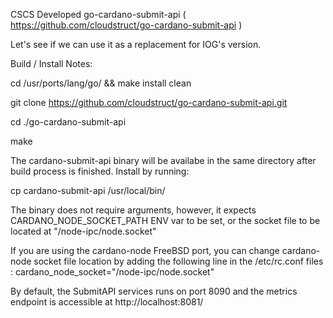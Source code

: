 CSCS Developed go-cardano-submit-api ( https://github.com/cloudstruct/go-cardano-submit-api )

Let's see if we can use it as a replacement for IOG's version.



Build / Install Notes:

cd /usr/ports/lang/go/ && make install clean

git clone https://github.com/cloudstruct/go-cardano-submit-api.git

cd ./go-cardano-submit-api

make

The cardano-submit-api binary will be availabe in the same directory after build process is finished. Install by running:

cp cardano-submit-api /usr/local/bin/

The binary does not require arguments, however, it expects CARDANO_NODE_SOCKET_PATH ENV var to be set, or the socket file to be located at "/node-ipc/node.socket"

If you are using the cardano-node FreeBSD port, you can change cardano-node socket file location by adding the following line in the /etc/rc.conf files :
cardano_node_socket="/node-ipc/node.socket"

By default, the SubmitAPI services runs on port 8090 and the metrics endpoint is accessible at http://localhost:8081/
